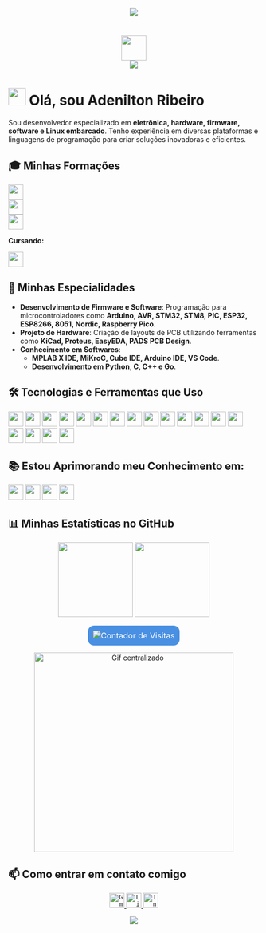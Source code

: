 <!-- Rodapé -->
<p align='center'>
    <img src="https://capsule-render.vercel.app/api?type=waving&height=150&color=4A90E2&reversal=false&fontColor=FFFFFF&animation=fadeIn&fontSize=30&fontAlignY=40&fontAlign=50"/>
</p>

<!-- Título e Saudação -->
<h1 align="center">
    <img width="50" src="https://simpleicons.vercel.app/github/4A90E2" />
    <br>
    <img src="https://readme-typing-svg.herokuapp.com/?font=Righteous&size=20&center=true&vCenter=true&color=4A90E2&width=300&height=40&duration=5000&lines=Oi%2C+tudo+bem+%21;" />
</h1>

<!-- Apresentação -->
# <img src="https://raw.githubusercontent.com/MartinHeinz/MartinHeinz/master/wave.gif" width="35px"> Olá, sou Adenilton Ribeiro

Sou desenvolvedor especializado em **eletrônica, hardware, firmware, software e Linux embarcado**. Tenho experiência em diversas plataformas e linguagens de programação para criar soluções inovadoras e eficientes.

<!-- Minhas formações -->
## 🎓 Minhas Formações

<p align="left">
    <code><img height="30" src="https://img.shields.io/badge/Engenharia%20Mecatrônica-0096D6?style=for-the-badge&logo=graduationcap&logoColor=white"></code><br>
    <code><img height="30" src="https://img.shields.io/badge/T%C3%A9cnico%20em%20Automação%20Industrial-0096D6?style=for-the-badge&logo=graduationcap&logoColor=white"></code><br>
    <code><img height="30" src="https://img.shields.io/badge/T%C3%A9cnico%20em%20Mecatr%C3%B4nica-0096D6?style=for-the-badge&logo=graduationcap&logoColor=white"></code>
</p>

**Cursando:**

<p align="left">
    <code><img height="30" src="https://img.shields.io/badge/P%C3%B3s--Gradua%C3%A7%C3%A3o%20em%20Seguran%C3%A7a%20Cibern%C3%A9tica-0096D6?style=for-the-badge&logo=graduationcap&logoColor=white"></code>
</p>

<!-- Especialização -->
## 🚀 Minhas Especialidades

- **Desenvolvimento de Firmware e Software**: Programação para microcontroladores como **Arduino, AVR, STM32, STM8, PIC, ESP32, ESP8266, 8051, Nordic, Raspberry Pico**.
- **Projeto de Hardware**: Criação de layouts de PCB utilizando ferramentas como **KiCad, Proteus, EasyEDA, PADS PCB Design**.
- **Conhecimento em Softwares**:
  - **MPLAB X IDE, MiKroC, Cube IDE, Arduino IDE, VS Code**.
  - **Desenvolvimento em Python, C, C++ e Go**.

<!-- Ferramentas e Tecnologias -->
## 🛠️ Tecnologias e Ferramentas que Uso

<p align="left">
    <code><img height="30" src="https://img.shields.io/badge/Arduino-00979D?style=for-the-badge&logo=arduino&logoColor=white"></code>
    <code><img height="30" src="https://img.shields.io/badge/AVR-003F6C?style=for-the-badge&logo=atmel&logoColor=white"></code>
    <code><img height="30" src="https://img.shields.io/badge/8051-00599C?style=for-the-badge&logo=none&logoColor=white"></code>
    <code><img height="30" src="https://img.shields.io/badge/Nordic-003B5C?style=for-the-badge&logo=nordicsemiconductor&logoColor=white"></code>
    <code><img height="30" src="https://img.shields.io/badge/STM32-03234B?style=for-the-badge&logo=stmicroelectronics&logoColor=white"></code>
    <code><img height="30" src="https://img.shields.io/badge/STM8-004080?style=for-the-badge&logo=stmicroelectronics&logoColor=white"></code>
    <code><img height="30" src="https://img.shields.io/badge/PIC-003A70?style=for-the-badge&logo=microchip&logoColor=white"></code>
    <code><img height="30" src="https://img.shields.io/badge/ESP32-000000?style=for-the-badge&logo=espressif&logoColor=white"></code>
    <code><img height="30" src="https://img.shields.io/badge/ESP8266-0066FF?style=for-the-badge&logo=espressif&logoColor=white"></code>
    <code><img height="30" src="https://img.shields.io/badge/Raspberry%20Pico-A22846?style=for-the-badge&logo=raspberrypi&logoColor=white"></code>
    <code><img height="30" src="https://img.shields.io/badge/KiCad-314477?style=for-the-badge&logo=kicad&logoColor=white"></code>
    <code><img height="30" src="https://img.shields.io/badge/Proteus-0075A8?style=for-the-badge&logoColor=white"></code>
    <code><img height="30" src="https://img.shields.io/badge/PADS%20PCB%20Design-005495?style=for-the-badge&logoColor=white"></code>
    <code><img height="30" src="https://img.shields.io/badge/EasyEDA-00A4E6?style=for-the-badge&logo=easyeda&logoColor=white"></code>
    <code><img height="30" src="https://img.shields.io/badge/Python-3776AB?style=for-the-badge&logo=python&logoColor=white"></code>
    <code><img height="30" src="https://img.shields.io/badge/C-00599C?style=for-the-badge&logo=c&logoColor=white"></code>
    <code><img height="30" src="https://img.shields.io/badge/C++-00599C?style=for-the-badge&logo=c%2B%2B&logoColor=white"></code>
    <code><img height="30" src="https://img.shields.io/badge/Go-00ADD8?style=for-the-badge&logo=go&logoColor=white"></code>
</p>

<!-- Conhecimentos em Aperfeiçoamento -->
## 📚 Estou Aprimorando meu Conhecimento em:

<p align="left">
    <code><img height="30" src="https://img.shields.io/badge/Linux%20Embarcado-333333?style=for-the-badge&logo=linux&logoColor=white"></code>
    <code><img height="30" src="https://img.shields.io/badge/FreeRTOS-0096D6?style=for-the-badge&logo=freertos&logoColor=white"></code>
    <code><img height="30" src="https://img.shields.io/badge/ESP--IDF-FF6600?style=for-the-badge&logo=espressif&logoColor=white"></code>
    <code><img height="30" src="https://img.shields.io/badge/MicroPython-2C3E50?style=for-the-badge&logo=micropython&logoColor=white"></code>
</p>

<!-- Estatísticas do GitHub -->
## 📊 Minhas Estatísticas no GitHub

<p align="center">
    <img height="150em" src="https://github-readme-stats.vercel.app/api?username=AdeniltonR&count_private=true&include_all_commits=true&show_icons=true&theme=github-dark&rank_icon=github&hide_border=false&show_owner=true&v=1"/>
    <img height="150em" src="https://github-readme-stats.vercel.app/api/top-langs/?username=AdeniltonR&theme=github-dark&hide_border=false&layout=compact&v=1"/>
</p>

<!-- Contador de Visitas -->
<p align="center">
    <img src="https://profile-counter.glitch.me/AdeniltonR/count.svg" alt="Contador de Visitas" style="background-color: #4A90E2; border-radius: 12px; padding: 10px; font-size: 16px; color: white;" />
</p>

<!-- Gif Centralizado -->
<p align="center">
    <img src="https://art.pixilart.com/sr21df2b5d71d4e.gif" width="400px" alt="Gif centralizado">
</p>

<!-- Seção de Contato -->
## 📫 Como entrar em contato comigo

<p align="center">
    <a href="mailto:adeniltonribeiro.r4@gmail.com" alt="Gmail">
        <code><img height="30" src="https://img.shields.io/badge/Gmail-FF0000?style=for-the-badge&logo=gmail&logoColor=white" alt="Gmail"/></code>
    </a>
    <a href="https://www.linkedin.com/in/adenilton-ribeiro-92551b156" alt="LinkedIn">
        <code><img height="30" src="https://img.shields.io/badge/LinkedIn-0e76a8?style=for-the-badge&logo=LinkedIn&logoColor=white" alt="LinkedIn"/></code>
    </a>
    <a href="https://www.instagram.com/adenilton_ribeiro4" alt="Instagram">
        <code><img height="30" src="https://img.shields.io/badge/Instagram-DF0174?style=for-the-badge&logo=Instagram&logoColor=white" alt="Instagram"/></code>
    </a>
</p>

<!-- Rodapé -->
<p align='center'>
    <img src="https://capsule-render.vercel.app/api?type=waving&height=130&color=4A90E2&text=Obrigado%20por%20visitar!&reversal=false&fontColor=4A90E2&animation=fadeIn&fontSize=20&fontAlignY=10&fontAlign=50&section=footer"/>
</p>
